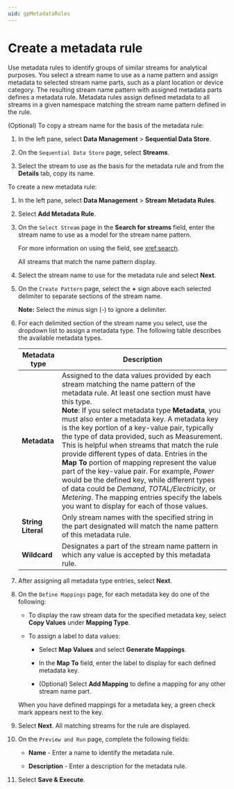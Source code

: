 ```yaml
---
uid: gpMetadataRules
---
```


# Create a metadata rule

Use metadata rules to identify groups of similar streams for analytical purposes. You select a stream name to use as a name pattern and assign metadata to selected stream name parts, such as a plant location or device category. The resulting stream name pattern with assigned metadata parts defines a metadata rule. Metadata rules assign defined metadata to all streams in a given namespace matching the stream name pattern defined in the rule.

(Optional) To copy a stream name for the basis of the metadata rule:

1. In the left pane, select **Data Management** > **Sequential Data Store**.

1. On the `Sequential Data Store` page, select **Streams**.

1. Select the stream to use as the basis for the metadata rule and from the **Details** tab, copy its name.

To create a new metadata rule:

1. In the left pane, select **Data Management** > **Stream Metadata Rules**.

1. Select **Add Metadata Rule**.

1. On the `Select Stream` page in the **Search for streams** field, enter the stream name to use as a model for the stream name pattern.

    For more information on using the field, see <xref:search>.

   All streams that match the name pattern display.

1. Select the stream name to use for the metadata rule and select **Next**.

1. On the `Create Pattern` page, select the **+** sign above each selected delimiter to separate sections of the stream name.

   **Note:** Select the minus sign (-) to ignore a delimiter.

1. For each delimited section of the stream name you select, use the dropdown list to assign a metadata type. The following table describes the available metadata types.

   | Metadata type                       | Description                                        |
   |---------------------------------|------------------------------------------------------------|
   | **Metadata**     | Assigned to the data values provided by each stream matching the name pattern of the metadata rule. At least one section must have this type. <br>**Note**: If you select metadata type **Metadata**, you must also enter a metadata key. A metadata key is the key portion of a key-value pair, typically the type of data provided, such as Measurement. This is helpful when streams that match the rule provide different types of data. Entries in the **Map To** portion of mapping represent the value part of the key-value pair. For example, *Power* would be the defined key, while different types of data could be *Demand*, *TOTAL/Electricity*, or *Metering*. The mapping entries specify the labels you want to display for each of those values.|
   | **String Literal**      | Only stream names with the specified string in the part designated will match the name pattern of this metadata rule. |
   | **Wildcard**       | Designates a part of the stream name pattern in which any value is accepted by this metadata rule. |

1. After assigning all metadata type entries, select **Next**.

1. On the `Define Mappings` page, for each metadata key do one of the following:

     - To display the raw stream data for the specified metadata key, select **Copy Values** under **Mapping Type**.

     - To assign a label to data values:

       - Select **Map Values** and select **Generate Mappings**.

       - In the **Map To** field, enter the label to display for each defined metadata key.

       - (Optional) Select **Add Mapping** to define a mapping for any other stream name part.

    When you have defined mappings for a metadata key, a green check mark appears next to the key.

1. Select **Next**. All matching streams for the rule are displayed.

1. On the `Preview and Run` page, complete the following fields:

   - **Name** - Enter a name to identify the metadata rule.

   - **Description** - Enter a description for the metadata rule.

1. Select **Save & Execute**.
